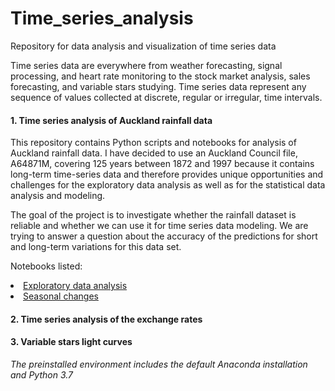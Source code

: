 # Time_series_analysis
Repository for data analysis and visualization of time series data

Time series data are everywhere from weather forecasting, signal processing, and heart rate monitoring to the stock market analysis, sales forecasting, and variable stars studying. Time series data represent any sequence of values collected at discrete, regular or irregular, time intervals.

#### 1. Time series analysis of Auckland rainfall data

This repository contains Python scripts and notebooks for analysis of Auckland rainfall data. I have decided to use an Auckland Council file, A64871M, covering 125 years between 1872 and 1997 because it contains long-term time-series data and therefore provides unique opportunities and challenges for the exploratory data analysis as well as for the statistical data analysis and modeling.

The goal of the project is to investigate whether the rainfall dataset is reliable and whether we can use it for time series data modeling. We are trying to answer a question about the accuracy of the predictions for short and long-term variations for this data set. 


Notebooks listed:
<li> <a  href="https://github.com/lilianasku/Time-series-analysis/blob/master/notebooks/RainfallAuckland_EDA.ipynb"> Exploratory data analysis </a>
<li> <a href="https://github.com/lilianasku/Time-series-analysis/blob/master/notebooks/RainfallAuckland_SeasonalChanges.ipynb"> Seasonal changes </a>
  
#### 2. Time series analysis of the exchange rates
  
  
  
#### 3. Variable stars light curves



<i> The preinstalled environment includes the default Anaconda installation and Python 3.7 </i>
